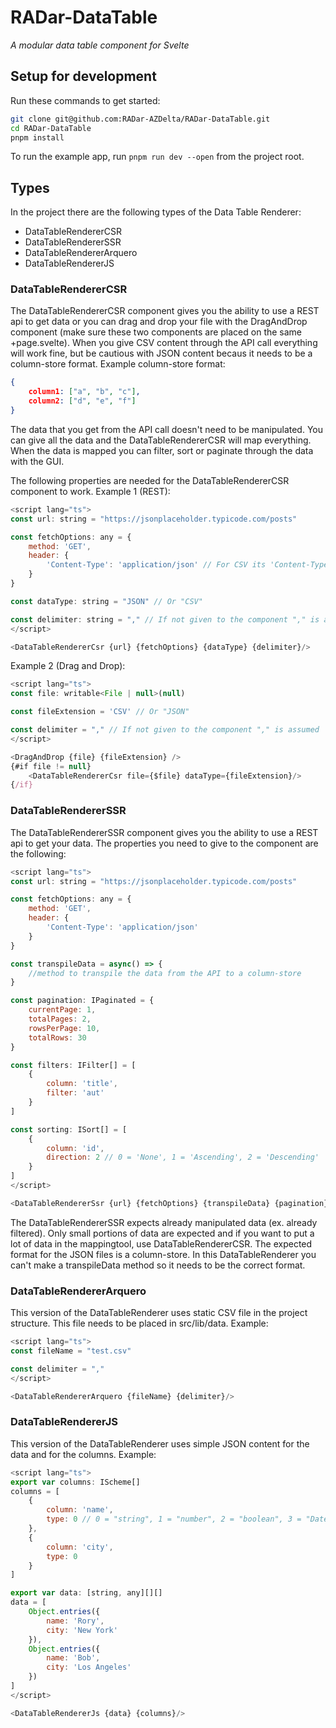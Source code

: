 # RADar-DataTable

*A modular data table component for Svelte*

## Setup for development

Run these commands to get started:

```bash
git clone git@github.com:RADar-AZDelta/RADar-DataTable.git
cd RADar-DataTable
pnpm install
```

To run the example app, run `pnpm run dev --open` from the project root.

## Types

In the project there are the following types of the Data Table Renderer:
- DataTableRendererCSR
- DataTableRendererSSR
- DataTableRendererArquero
- DataTableRendererJS

### DataTableRendererCSR
The DataTableRendererCSR component gives you the ability to use a REST api to get data or you can drag and drop your file with the DragAndDrop component (make sure these two components are placed on the same +page.svelte). When you give CSV content through the API call everything will work fine, but be cautious with JSON content becaus it needs to be a column-store format.
Example column-store format:
```json
{
    column1: ["a", "b", "c"],
    column2: ["d", "e", "f"]
}
```
The data that you get from the API call doesn't need to be manipulated. You can give all the data and the DataTableRendererCSR will map everything. When the data is mapped you can filter, sort or paginate through the data with the GUI.

The following properties are needed for the DataTableRendererCSR component to work.
Example 1 (REST):
```js
<script lang="ts">
const url: string = "https://jsonplaceholder.typicode.com/posts"

const fetchOptions: any = {
    method: 'GET',
    header: {
        'Content-Type': 'application/json' // For CSV its 'Content-Type': 'text/csv;charset=UTF-8'
    }
}

const dataType: string = "JSON" // Or "CSV"

const delimiter: string = "," // If not given to the component "," is assumed
</script>

<DataTableRendererCsr {url} {fetchOptions} {dataType} {delimiter}/>
```

Example 2 (Drag and Drop):
```js
<script lang="ts">
const file: writable<File | null>(null)

const fileExtension = 'CSV' // Or "JSON"

const delimiter = "," // If not given to the component "," is assumed
</script>

<DragAndDrop {file} {fileExtension} />
{#if file != null}
    <DataTableRendererCsr file={$file} dataType={fileExtension}/>
{/if}
```

### DataTableRendererSSR
The DataTableRendererSSR component gives you the ability to use a REST api to get your data. The properties you need to give to the component are the following:
```js
<script lang="ts">
const url: string = "https://jsonplaceholder.typicode.com/posts"

const fetchOptions: any = {
    method: 'GET',
    header: {
        'Content-Type': 'application/json'
    }
}

const transpileData = async() => {
    //method to transpile the data from the API to a column-store
}

const pagination: IPaginated = {
    currentPage: 1,
    totalPages: 2,
    rowsPerPage: 10,
    totalRows: 30
}

const filters: IFilter[] = [
    {
        column: 'title',
        filter: 'aut'
    }
]

const sorting: ISort[] = [
    {
        column: 'id',
        direction: 2 // 0 = 'None', 1 = 'Ascending', 2 = 'Descending'
    }
]
</script>

<DataTableRendererSsr {url} {fetchOptions} {transpileData} {pagination} {filters} {sorting}/>
```
The DataTableRendererSSR expects already manipulated data (ex. already filtered). Only small portions of data are expected and if you want to put a lot of data in the mappingtool, use DataTableRendererCSR.
The expected format for the JSON files is a column-store. In this DataTableRenderer you can't make a transpileData method so it needs to be the correct format.

### DataTableRendererArquero
This version of the DataTableRenderer uses static CSV file in the project structure. This file needs to be placed in src/lib/data.
Example:
```js
<script lang="ts">
const fileName = "test.csv"

const delimiter = ","
</script>

<DataTableRendererArquero {fileName} {delimiter}/>
```

### DataTableRendererJS
This version of the DataTableRenderer uses simple JSON content for the data and for the columns.
Example:
```js
<script lang="ts">
export var columns: IScheme[]
columns = [
    {
        column: 'name',
        type: 0 // 0 = "string", 1 = "number", 2 = "boolean", 3 = "Date"
    },
    {
        column: 'city',
        type: 0
    }
]

export var data: [string, any][][]
data = [
    Object.entries({
        name: 'Rory',
        city: 'New York'
    }),
    Object.entries({
        name: 'Bob',
        city: 'Los Angeles'
    })
]
</script>

<DataTableRendererJs {data} {columns}/>
```